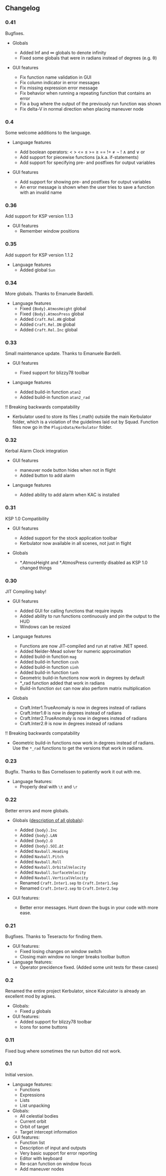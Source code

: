 Changelog
---------
### 0.41
Bugfixes.

 - Globals
   - Added Inf and ∞ globals to denote infinity
   - Fixed some globals that were in radians instead of degrees (e.g. θ)

 - GUI features
   - Fix function name validation in GUI
   - Fix column indicator in error messages
   - Fix missing expression error message
   - Fix behavior when running a repeating function that contains an error
   - Fix a bug where the output of the previously run function was shown
   - Fix delta-V in normal direction when placing maneuver node
   
### 0.4
Some welcome additions to the language.

 - Language features
   - Add boolean operators: < > <= ≤ >= ≥ == != ≠ ¬ ! ∧ and ∨ or
   - Add support for piecewise functions (a.k.a. if-statements)
   - Add support for specifying pre- and postfixes for output variables

 - GUI features
   - Add support for showing pre- and postfixes for output variables
   - An error message is shown when the user tries to save a function with an invalid name

### 0.36
Add support for KSP version 1.1.3

 - GUI features
   - Remember window positions

### 0.35
Add support for KSP version 1.1.2

 - Language features
   - Added global `Sun`

### 0.34
More globals. Thanks to Emanuele Bardelli.
 - Language features
   - Fixed `{Body}.AtmosHeight` global
   - Fixed `{Body}.AtmosPress` global
   - Added `Craft.Rel.AN` global
   - Added `Craft.Rel.DN` global
   - Added `Craft.Rel.Inc` global

### 0.33
Small maintenance update. Thanks to Emanuele Bardelli.

- GUI features
  - Fixed support for blizzy78 toolbar
 
- Language features
  - Added build-in function `atan2`
  - Added build-in function `atan2_rad`

!! Breaking backwards compatability
  - Kerbulator used to store its files (.math) outside the main Kerbulator folder,
    which is a violation of the guidelines laid out by Squad. Function files now go
    in the `PluginData/Kerbulator` folder.

### 0.32
Kerbal Alarm Clock integration

- GUI features
  - maneuver node button hides when not in flight
  - Added button to add alarm

- Language features
  - Added ability to add alarm when KAC is installed

### 0.31
KSP 1.0 Compatibility

- GUI features
  - Added support for the stock application toolbar
  - Kerbulator now available in all scenes, not just in flight

- Globals
  - *.AtmosHeight and *.AtmosPress currently disabled as KSP 1.0 changed things

### 0.30
JIT Compiling baby!

- GUI features
  - Added GUI for calling functions that require inputs
  - Added ability to run functions continuously and pin the output to the HUD
  - Windows can be resized

- Language features
  - Functions are now JIT-compiled and run at native .NET speed.
  - Added Nelder-Mead solver for numeric approximation
  - Added build-in function `mag`
  - Added build-in function `cosh`
  - Added build-in function `sinh`
  - Added build-in function `tanh`
  - Geometric build-in functions now work in degrees by default
  - *_rad function added that work in radians
  - Build-in function `dot` can now also perform matrix multiplication

- Globals
  - Craft.Inter1.TrueAnomaly is now in degrees instead of radians
  - Craft.Inter1.θ is now in degrees instead of radians
  - Craft.Inter2.TrueAnomaly is now in degrees instead of radians
  - Craft.Inter2.θ is now in degrees instead of radians

!! Breaking backwards compatability
  - Geometric build-in functions now work in degrees instead of radians.
    Use the `*_rad` functions to get the versions that work in radians.

### 0.23
Bugfix. Thanks to Bas Cornelissen to patiently work it out with me.

- Language features:
  - Properly deal with `\t` and `\r`

### 0.22
Better errors and more globals.

- Globals ([description of all globals](doc/globals.mkd)):
  - Added `{body}.Inc`
  - Added `{body}.LAN`
  - Added `{body}.Ω`
  - Added `{body}.SOI.Δt`
  - Added `Navball.Heading`
  - Added `Navball.Pitch`
  - Added `Navball.Roll`
  - Added `Navball.OrbitalVelocity`
  - Added `Navball.SurfaceVelocity`
  - Added `Navball.VerticalVelocity`
  - Renamed `Craft.Inter1.sep` to `Craft.Inter1.Sep`
  - Renamed `Craft.Inter2.sep` to `Craft.Inter2.Sep`

- GUI features:
  - Better error messages. Hunt down the bugs in your code with more ease.

### 0.21
Bugfixes. Thanks to Teseracto for finding them.

- GUI features:
  - Fixed losing changes on window switch
  - Closing main window no longer breaks toolbar button
- Language features:
  - Operator precidence fixed. (Added some unit tests for these cases)

### 0.2
Renamed the entire project Kerbulator, since Kalculator is already an
excellent mod by agises.

- Globals:
  - Fixed μ globals
- GUI features:
  - Added support for blizzy78 toolbar
  - Icons for some buttons

### 0.11
Fixed bug where sometimes the run button did not work.

### 0.1
Initial version.

- Language features:
  - Functions
  - Expressions
  - Lists
  - List unpacking
- Globals:
  - All celestial bodies
  - Current orbit
  - Orbit of target
  - Target intercept information
- GUI features:
  - Function list
  - Description of input and outputs
  - Very basic support for error reporting
  - Editor with keyboard
  - Re-scan function on window focus
  - Add maneuver nodes

